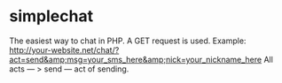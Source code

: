 # simplechat
The easiest way to chat in PHP.     A GET request is used.   Example:  http://your-website.net/chat/?act=send&amp;msg=your_sms_here&amp;nick=your_nickname_here    All acts —  > send — act of sending.
